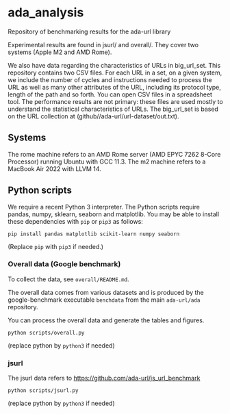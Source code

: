 # ada_analysis
Repository of benchmarking results for the ada-url library

Experimental results are found in jsurl/ and overall/. They cover two systems (Apple M2 and AMD Rome).

We also have data regarding the characteristics of URLs in big_url_set. This repository contains two CSV files. For each URL in a set, on a given system, we include the number of cycles and instructions needed to process the URL as well as many other attributes of the URL, including its protocol type, length of the path and so forth.
You can open CSV files in a spreadsheet tool. The performance results are not primary: these files are used mostly to understand the statistical characteristics of URLs. The big_url_set is based on the URL collection at (github//ada-url/url-dataset/out.txt).


## Systems

The rome machine refers to an AMD Rome server (AMD EPYC 7262 8-Core Processor) running Ubuntu with GCC 11.3. The m2 machine refers to a MacBook Air 2022 with LLVM 14.

## Python scripts


We require a recent Python 3 interpreter. The Python scripts require pandas, numpy, sklearn, seaborn and matplotlib. 
You may be able to install these dependencies with `pip` or `pip3` as follows:

```
pip install pandas matplotlib scikit-learn numpy seaborn
```

(Replace `pip` with `pip3` if needed.)


### Overall data (Google benchmark)

To collect the data, see `overall/README.md`.

The overall data comes from various datasets and is produced by the google-benchmark executable `benchdata` from the main `ada-url/ada` repository.

You can process the overall data and generate the tables and figures.

```
python scripts/overall.py
```
(replace python by `python3` if needed)


### jsurl

The jsurl data refers to https://github.com/ada-url/js_url_benchmark


```
python scripts/jsurl.py
```
(replace python by `python3` if needed)

